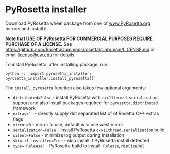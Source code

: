 # PyRosetta installer

Download PyRosetta wheel package from one of www.PyRosetta.org mirrors and install it.

**Note that USE OF PyRosetta FOR COMMERCIAL PURPOSES REQUIRE PURCHASE OF A LICENSE.**
See https://github.com/RosettaCommons/rosetta/blob/main/LICENSE.md or email license@uw.edu for details.

To install PyRosetta, after installing package, run:

```python -c 'import pyrosetta_installer; pyrosetta_installer.install_pyrosetta()'```

The `install_pyrosetta` function also takes few optional arguments:
* `distributed=False` - install PyRosetta with `cxx11thread.serialization` support and also install packages required for `pyrosetta.distributed` framework
* `extras=''` - directly supply dot separated list of of Rosetta C++ extras flags
* `mirror=0` - mirror to use, default is to use west mirror
* `serialization=False` - install PyRosetta `cxx11thread.serialization` build
* `silent=False` - minimize log output during installation
* `skip_if_installed=True` - skip install if PyRosetta install detected
* `type='Release'` - PyRosetta build to install: `Release`, `MinSizeRel`
